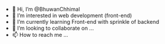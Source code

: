 - 👋 Hi, I’m @BhuwanChhimal
- 👀 I’m interested in web development (front-end)
- 🌱 I’m currently learning Front-end with sprinkle of backend
- 💞️ I’m looking to collaborate on ...
- 📫 How to reach me ...

<!---
BhuwanChhimal/BhuwanChhimal is a ✨ special ✨ repository because its `README.md` (this file) appears on your GitHub profile.
You can click the Preview link to take a look at your changes.
--->
